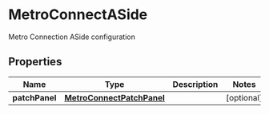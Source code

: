 

# MetroConnectASide

Metro Connection ASide configuration

## Properties

| Name | Type | Description | Notes |
|------------ | ------------- | ------------- | -------------|
|**patchPanel** | [**MetroConnectPatchPanel**](MetroConnectPatchPanel.md) |  |  [optional] |



